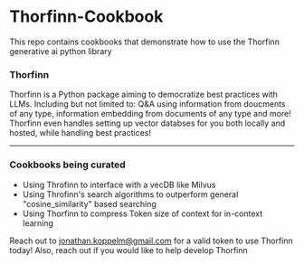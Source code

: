 # Thorfinn-Cookbook
This repo contains cookbooks that demonstrate how to use the Thorfinn generative ai python library  

<h3>Thorfinn</h3>
Thorfinn is a Python package aiming to democratize best practices with LLMs. Including but not limited to: Q&A using information from doucments of any type, information embedding from documents of any type and more!
Thorfinn even handles setting up vector databses for you both locally and hosted, while handling best practices!

***

<h3>Cookbooks being curated</h3>

- Using Throfinn to interface with a vecDB like Milvus
- Using Throfinn's search algorithms to outperform general "cosine_similarity" based searching
- Using Thorfinn to compress Token size of context for in-context learning

Reach out to jonathan.koppelm@gmail.com for a valid token to use Thorfinn today!
Also, reach out if you would like to help develop Thorfinn
